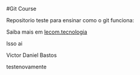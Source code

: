 #Git Course

Repositorio teste para ensinar como o git funciona:

Saiba mais em [lecom.tecnologia](http://lecom-pet-03.pet.in)

Isso ai
 

Victor Daniel Bastos 

testenovamente
